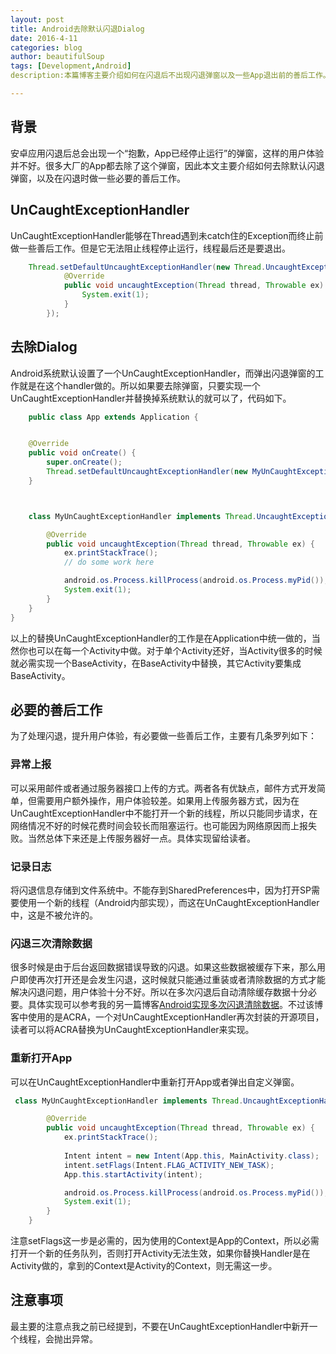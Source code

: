 ```yaml
---
layout: post
title: Android去除默认闪退Dialog
date: 2016-4-11
categories: blog
author: beautifulSoup
tags: [Development,Android]
description:本篇博客主要介绍如何在闪退后不出现闪退弹窗以及一些App退出前的善后工作。

---
```


## 背景

安卓应用闪退后总会出现一个“抱歉，App已经停止运行”的弹窗，这样的用户体验并不好。很多大厂的App都去除了这个弹窗，因此本文主要介绍如何去除默认闪退弹窗，以及在闪退时做一些必要的善后工作。

## UnCaughtExceptionHandler
UnCaughtExceptionHandler能够在Thread遇到未catch住的Exception而终止前做一些善后工作。但是它无法阻止线程停止运行，线程最后还是要退出。

```java
	Thread.setDefaultUncaughtExceptionHandler(new Thread.UncaughtExceptionHandler() {
            @Override
            public void uncaughtException(Thread thread, Throwable ex) {
                System.exit(1);
            }
        });
```

## 去除Dialog
Android系统默认设置了一个UnCaughtExceptionHandler，而弹出闪退弹窗的工作就是在这个handler做的。所以如果要去除弹窗，只要实现一个UnCaughtExceptionHandler并替换掉系统默认的就可以了，代码如下。

```java
	public class App extends Application {


    @Override
    public void onCreate() {
        super.onCreate();
        Thread.setDefaultUncaughtExceptionHandler(new MyUnCaughtExceptionHandler());
    }



    class MyUnCaughtExceptionHandler implements Thread.UncaughtExceptionHandler{

        @Override
        public void uncaughtException(Thread thread, Throwable ex) {
            ex.printStackTrace();
            // do some work here

  			android.os.Process.killProcess(android.os.Process.myPid());
            System.exit(1);
        }
    }
}
```

以上的替换UnCaughtExceptionHandler的工作是在Application中统一做的，当然你也可以在每一个Activity中做。对于单个Activity还好，当Activity很多的时候就必需实现一个BaseActivity，在BaseActivity中替换，其它Activity要集成BaseActivity。

## 必要的善后工作
为了处理闪退，提升用户体验，有必要做一些善后工作，主要有几条罗列如下：

### 异常上报
可以采用邮件或者通过服务器接口上传的方式。两者各有优缺点，邮件方式开发简单，但需要用户额外操作，用户体验较差。如果用上传服务器方式，因为在UnCaughtExceptionHandler中不能打开一个新的线程，所以只能同步请求，在网络情况不好的时候花费时间会较长而阻塞运行。也可能因为网络原因而上报失败。当然总体下来还是上传服务器好一点。具体实现留给读者。

### 记录日志
将闪退信息存储到文件系统中。不能存到SharedPreferences中，因为打开SP需要使用一个新的线程（Android内部实现），而这在UnCaughtExceptionHandler中，这是不被允许的。

### 闪退三次清除数据
很多时候是由于后台返回数据错误导致的闪退。如果这些数据被缓存下来，那么用户即使再次打开还是会发生闪退，这时候就只能通过重装或者清除数据的方式才能解决闪退问题，用户体验十分不好。所以在多次闪退后自动清除缓存数据十分必要。具体实现可以参考我的另一篇博客[Android实现多次闪退清除数据](http://sixwolf.net/blog/2016/03/22/Android%E5%AE%9E%E7%8E%B0%E5%A4%9A%E6%AC%A1%E9%97%AA%E9%80%80%E6%B8%85%E9%99%A4%E6%95%B0%E6%8D%AE/)。不过该博客中使用的是ACRA，一个对UnCaughtExceptionHandler再次封装的开源项目，读者可以将ACRA替换为UnCaughtExceptionHandler来实现。

### 重新打开App
可以在UnCaughtExceptionHandler中重新打开App或者弹出自定义弹窗。

```java
 class MyUnCaughtExceptionHandler implements Thread.UncaughtExceptionHandler{

        @Override
        public void uncaughtException(Thread thread, Throwable ex) {
            ex.printStackTrace();
            
            Intent intent = new Intent(App.this, MainActivity.class);
            intent.setFlags(Intent.FLAG_ACTIVITY_NEW_TASK);
            App.this.startActivity(intent);

            android.os.Process.killProcess(android.os.Process.myPid());
            System.exit(1);
        }
    }
```
注意setFlags这一步是必需的，因为使用的Context是App的Context，所以必需打开一个新的任务队列，否则打开Activity无法生效，如果你替换Handler是在Activity做的，拿到的Context是Activity的Context，则无需这一步。

## 注意事项

最主要的注意点我之前已经提到，不要在UnCaughtExceptionHandler中新开一个线程，会抛出异常。